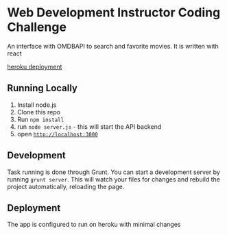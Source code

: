 # Web Development Instructor Coding Challenge

An interface with OMDBAPI to search and favorite movies. It is written with react

[heroku deployment](http://ga-tst.herokuapp.com)

## Running Locally
1. Install node.js
2. Clone this repo
3. Run `npm install`
5. run `node server.js` - this will start the API backend
6. open [`http://localhost:3000`](localhost:3000)

## Development
Task running is done through Grunt. You can start a development server by running `grunt server`. This will watch your files for changes
and rebuild the project automatically, reloading the page.

## Deployment
The app is configured to run on heroku with minimal changes
